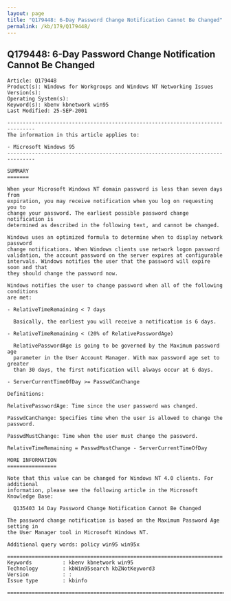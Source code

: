 ```yaml
---
layout: page
title: "Q179448: 6-Day Password Change Notification Cannot Be Changed"
permalink: /kb/179/Q179448/
---
```


## Q179448: 6-Day Password Change Notification Cannot Be Changed

	Article: Q179448
	Product(s): Windows for Workgroups and Windows NT Networking Issues
	Version(s): 
	Operating System(s): 
	Keyword(s): kbenv kbnetwork win95
	Last Modified: 25-SEP-2001
	
	-------------------------------------------------------------------------------
	The information in this article applies to:
	
	- Microsoft Windows 95 
	-------------------------------------------------------------------------------
	
	SUMMARY
	=======
	
	When your Microsoft Windows NT domain password is less than seven days from
	expiration, you may receive notification when you log on requesting you to
	change your password. The earliest possible password change notification is
	determined as described in the following text, and cannot be changed.
	
	Windows uses an optimized formula to determine when to display network password
	change notifications. When Windows clients use network logon password
	validation, the account password on the server expires at configurable
	intervals. Windows notifies the user that the password will expire soon and that
	they should change the password now.
	
	Windows notifies the user to change password when all of the following conditions
	are met:
	
	- RelativeTimeRemaining < 7 days
	
	  Basically, the earliest you will receive a notification is 6 days.
	
	- RelativeTimeRemaining < (20% of RelativePasswordAge)
	
	  RelativePasswordAge is going to be governed by the Maximum password age
	  parameter in the User Account Manager. With max password age set to greater
	  than 30 days, the first notification will always occur at 6 days.
	
	- ServerCurrentTimeOfDay >= PasswdCanChange
	
	Definitions:
	
	RelativePasswordAge: Time since the user password was changed.
	
	PasswdCanChange: Specifies time when the user is allowed to change the password.
	
	PasswdMustChange: Time when the user must change the password.
	
	RelativeTimeRemaining = PasswdMustChange - ServerCurrentTimeOfDay
	
	MORE INFORMATION
	================
	
	Note that this value can be changed for Windows NT 4.0 clients. For additional
	information, please see the following article in the Microsoft Knowledge Base:
	
	  Q135403 14 Day Password Change Notification Cannot Be Changed
	
	The password change notification is based on the Maximum Password Age setting in
	the User Manager tool in Microsoft Windows NT.
	
	Additional query words: policy win95 win95x
	
	======================================================================
	Keywords          : kbenv kbnetwork win95 
	Technology        : kbWin95search kbZNotKeyword3
	Version           : :
	Issue type        : kbinfo
	
	=============================================================================
	
